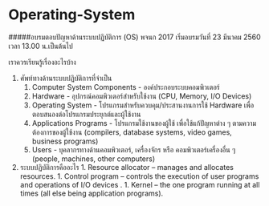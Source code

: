 # Operating-System
#####อบรมตอบปัญหาด้านระบบปฏิบัติการ (OS) พจนก 2017 เริ่มอบรมวันที่ 23 มีนาคม 2560 เวลา 13.00 น.เป็นต้นไป

เราควรเรียนรู้เรื่องอะไรบ้าง
1. ศัพท์ทางด้านระบบปฏิบัติการที่จำเป็น
   1. Computer System Components - องค์ประกอบระบบคอมพิวเตอร์
    1. Hardware - อุปกรณ์คอมพิวเตอร์สำหรับใช้งาน (CPU, Memory, I/O Devices)
    1. Operating System - โปรแกรมสำหรับควบคุม/ประสานงานการใช้ Hardware เพื่อตอบสนองต่อโปรแกรมประยุกต์และผู้ใช้งาน
    1. Applications Programs - โปรแกรมใช้งานของผู้ใช้ เพื่อใช้แก้ปัญหาต่าง ๆ ตามความต้องการของผู้ใช้งาน (compilers, database systems, video games, business programs)
    1. Users - บุคลากรทางด้านคอมพิวเตอร์, เครื่องจักร หรือ คอมพิวเตอร์เครื่องอื่น ๆ (people, machines, other computers)
  1. ระบบปฏิบัติการคืออะไร
    1. Resource allocator – manages and allocates resources.
    1. Control program – controls the execution of user programs and operations of I/O devices .
    1. Kernel – the one program running at all times (all else being application programs).

